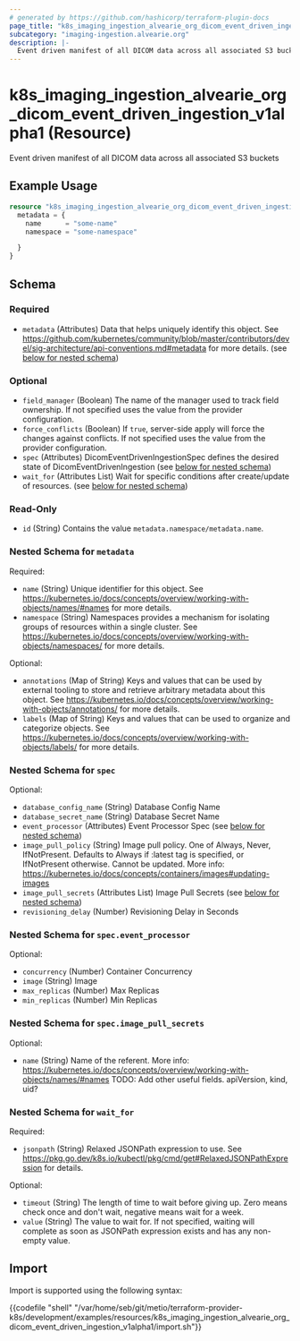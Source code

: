 ```yaml
---
# generated by https://github.com/hashicorp/terraform-plugin-docs
page_title: "k8s_imaging_ingestion_alvearie_org_dicom_event_driven_ingestion_v1alpha1 Resource - terraform-provider-k8s"
subcategory: "imaging-ingestion.alvearie.org"
description: |-
  Event driven manifest of all DICOM data across all associated S3 buckets
---
```


# k8s_imaging_ingestion_alvearie_org_dicom_event_driven_ingestion_v1alpha1 (Resource)

Event driven manifest of all DICOM data across all associated S3 buckets

## Example Usage

```terraform
resource "k8s_imaging_ingestion_alvearie_org_dicom_event_driven_ingestion_v1alpha1" "example" {
  metadata = {
    name      = "some-name"
    namespace = "some-namespace"

  }
}
```

<!-- schema generated by tfplugindocs -->
## Schema

### Required

- `metadata` (Attributes) Data that helps uniquely identify this object. See https://github.com/kubernetes/community/blob/master/contributors/devel/sig-architecture/api-conventions.md#metadata for more details. (see [below for nested schema](#nestedatt--metadata))

### Optional

- `field_manager` (Boolean) The name of the manager used to track field ownership. If not specified uses the value from the provider configuration.
- `force_conflicts` (Boolean) If `true`, server-side apply will force the changes against conflicts. If not specified uses the value from the provider configuration.
- `spec` (Attributes) DicomEventDrivenIngestionSpec defines the desired state of DicomEventDrivenIngestion (see [below for nested schema](#nestedatt--spec))
- `wait_for` (Attributes List) Wait for specific conditions after create/update of resources. (see [below for nested schema](#nestedatt--wait_for))

### Read-Only

- `id` (String) Contains the value `metadata.namespace/metadata.name`.

<a id="nestedatt--metadata"></a>
### Nested Schema for `metadata`

Required:

- `name` (String) Unique identifier for this object. See https://kubernetes.io/docs/concepts/overview/working-with-objects/names/#names for more details.
- `namespace` (String) Namespaces provides a mechanism for isolating groups of resources within a single cluster. See https://kubernetes.io/docs/concepts/overview/working-with-objects/namespaces/ for more details.

Optional:

- `annotations` (Map of String) Keys and values that can be used by external tooling to store and retrieve arbitrary metadata about this object. See https://kubernetes.io/docs/concepts/overview/working-with-objects/annotations/ for more details.
- `labels` (Map of String) Keys and values that can be used to organize and categorize objects. See https://kubernetes.io/docs/concepts/overview/working-with-objects/labels/ for more details.


<a id="nestedatt--spec"></a>
### Nested Schema for `spec`

Optional:

- `database_config_name` (String) Database Config Name
- `database_secret_name` (String) Database Secret Name
- `event_processor` (Attributes) Event Processor Spec (see [below for nested schema](#nestedatt--spec--event_processor))
- `image_pull_policy` (String) Image pull policy. One of Always, Never, IfNotPresent. Defaults to Always if :latest tag is specified, or IfNotPresent otherwise. Cannot be updated. More info: https://kubernetes.io/docs/concepts/containers/images#updating-images
- `image_pull_secrets` (Attributes List) Image Pull Secrets (see [below for nested schema](#nestedatt--spec--image_pull_secrets))
- `revisioning_delay` (Number) Revisioning Delay in Seconds

<a id="nestedatt--spec--event_processor"></a>
### Nested Schema for `spec.event_processor`

Optional:

- `concurrency` (Number) Container Concurrency
- `image` (String) Image
- `max_replicas` (Number) Max Replicas
- `min_replicas` (Number) Min Replicas


<a id="nestedatt--spec--image_pull_secrets"></a>
### Nested Schema for `spec.image_pull_secrets`

Optional:

- `name` (String) Name of the referent. More info: https://kubernetes.io/docs/concepts/overview/working-with-objects/names/#names TODO: Add other useful fields. apiVersion, kind, uid?



<a id="nestedatt--wait_for"></a>
### Nested Schema for `wait_for`

Required:

- `jsonpath` (String) Relaxed JSONPath expression to use. See https://pkg.go.dev/k8s.io/kubectl/pkg/cmd/get#RelaxedJSONPathExpression for details.

Optional:

- `timeout` (String) The length of time to wait before giving up. Zero means check once and don't wait, negative means wait for a week.
- `value` (String) The value to wait for. If not specified, waiting will complete as soon as JSONPath expression exists and has any non-empty value.

## Import

Import is supported using the following syntax:

{{codefile "shell" "/var/home/seb/git/metio/terraform-provider-k8s/development/examples/resources/k8s_imaging_ingestion_alvearie_org_dicom_event_driven_ingestion_v1alpha1/import.sh"}}
